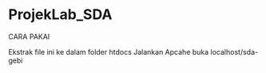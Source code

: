 # ProjekLab_SDA

CARA PAKAI

Ekstrak file ini ke dalam folder htdocs
Jalankan Apcahe
buka localhost/sda-gebi
